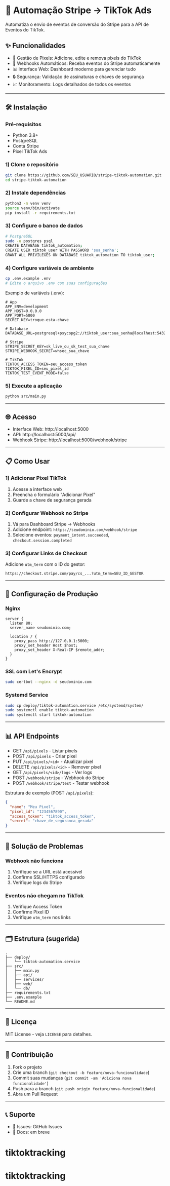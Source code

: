 # 🚀 Automação Stripe → TikTok Ads

Automatiza o envio de eventos de conversão do Stripe para a API de Eventos do TikTok.

## ✨ Funcionalidades
- 🎯 Gestão de Pixels: Adicione, edite e remova pixels do TikTok
- 🔄 Webhooks Automáticos: Receba eventos do Stripe automaticamente
- 📊 Interface Web: Dashboard moderno para gerenciar tudo
- 🔒 Segurança: Validação de assinaturas e chaves de segurança
- 📈 Monitoramento: Logs detalhados de todos os eventos

---

## 🛠️ Instalação

### Pré-requisitos
- Python 3.8+
- PostgreSQL
- Conta Stripe
- Pixel TikTok Ads

### 1) Clone o repositório
```bash
git clone https://github.com/SEU_USUARIO/stripe-tiktok-automation.git
cd stripe-tiktok-automation
```

### 2) Instale dependências
```bash
python3 -m venv venv
source venv/bin/activate
pip install -r requirements.txt
```

### 3) Configure o banco de dados
```bash
# PostgreSQL
sudo -u postgres psql
CREATE DATABASE tiktok_automation;
CREATE USER tiktok_user WITH PASSWORD 'sua_senha';
GRANT ALL PRIVILEGES ON DATABASE tiktok_automation TO tiktok_user;
```

### 4) Configure variáveis de ambiente
```bash
cp .env.example .env
# Edite o arquivo .env com suas configurações
```

Exemplo de variáveis (.env):
```env
# App
APP_ENV=development
APP_HOST=0.0.0.0
APP_PORT=5000
SECRET_KEY=troque-esta-chave

# Database
DATABASE_URL=postgresql+psycopg2://tiktok_user:sua_senha@localhost:5432/tiktok_automation

# Stripe
STRIPE_SECRET_KEY=sk_live_ou_sk_test_sua_chave
STRIPE_WEBHOOK_SECRET=whsec_sua_chave

# TikTok
TIKTOK_ACCESS_TOKEN=seu_access_token
TIKTOK_PIXEL_ID=seu_pixel_id
TIKTOK_TEST_EVENT_MODE=false
```

### 5) Execute a aplicação
```bash
python src/main.py
```

---

## 🌐 Acesso
- Interface Web: http://localhost:5000
- API: http://localhost:5000/api/
- Webhook Stripe: http://localhost:5000/webhook/stripe

---

## 📋 Como Usar

### 1) Adicionar Pixel TikTok
1. Acesse a interface web
2. Preencha o formulário "Adicionar Pixel"
3. Guarde a chave de segurança gerada

### 2) Configurar Webhook no Stripe
1. Vá para Dashboard Stripe → Webhooks
2. Adicione endpoint: `https://seudominio.com/webhook/stripe`
3. Selecione eventos: `payment_intent.succeeded`, `checkout.session.completed`

### 3) Configurar Links de Checkout
Adicione `utm_term` com o ID do gestor:
```text
https://checkout.stripe.com/pay/cs_...?utm_term=SEU_ID_GESTOR
```

---

## 🔧 Configuração de Produção

### Nginx
```nginx
server {
  listen 80;
  server_name seudominio.com;

  location / {
    proxy_pass http://127.0.0.1:5000;
    proxy_set_header Host $host;
    proxy_set_header X-Real-IP $remote_addr;
  }
}
```

### SSL com Let's Encrypt
```bash
sudo certbot --nginx -d seudominio.com
```

### Systemd Service
```bash
sudo cp deploy/tiktok-automation.service /etc/systemd/system/
sudo systemctl enable tiktok-automation
sudo systemctl start tiktok-automation
```

---

## 📊 API Endpoints
- GET `/api/pixels` - Listar pixels
- POST `/api/pixels` - Criar pixel
- PUT `/api/pixels/<id>` - Atualizar pixel
- DELETE `/api/pixels/<id>` - Remover pixel
- GET `/api/pixels/<id>/logs` - Ver logs
- POST `/webhook/stripe` - Webhook do Stripe
- POST `/webhook/stripe/test` - Testar webhook

Estrutura de exemplo (POST `/api/pixels`):
```json
{
  "name": "Meu Pixel",
  "pixel_id": "1234567890",
  "access_token": "tiktok_access_token",
  "secret": "chave_de_seguranca_gerada"
}
```

---

## 🐛 Solução de Problemas

### Webhook não funciona
1. Verifique se a URL está acessível
2. Confirme SSL/HTTPS configurado
3. Verifique logs do Stripe

### Eventos não chegam no TikTok
1. Verifique Access Token
2. Confirme Pixel ID
3. Verifique `utm_term` nos links

---

## 🗂️ Estrutura (sugerida)
```text
.
├── deploy/
│   └── tiktok-automation.service
├── src/
│   ├── main.py
│   ├── api/
│   ├── services/
│   ├── web/
│   └── db/
├── requirements.txt
├── .env.example
└── README.md
```

---

## 📄 Licença
MIT License - veja `LICENSE` para detalhes.

---

## 🤝 Contribuição
1. Fork o projeto
2. Crie uma branch (`git checkout -b feature/nova-funcionalidade`)
3. Commit suas mudanças (`git commit -am 'Adiciona nova funcionalidade'`)
4. Push para a branch (`git push origin feature/nova-funcionalidade`)
5. Abra um Pull Request

---

## 📞 Suporte
- 🐛 Issues: GitHub Issues
- 📖 Docs: em breve
# tiktoktracking
# tiktoktracking
